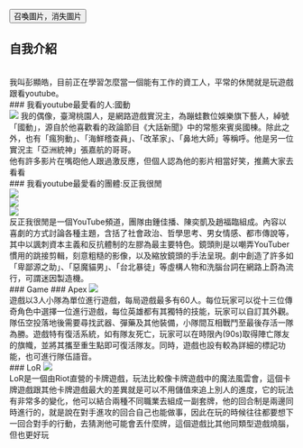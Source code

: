 <script src="/jquery/jquery-1.11.1.min.js"></script>
<script src="https://ajax.googleapis.com/ajax/libs/jquery/2.1.4/jquery.min.js"></script>
<script type="text/javascript">
$(document).ready(function(){
  $("img").fadeOut();
	 });
  $("#fade-in-out").click(function(){
    $("img").fadeToggle(3000);
	  });

</script>
<button id="fade-in-out">召喚圖片，消失圖片</button> 
<br>
## 自我介紹
<br>
我叫彭顯皓，目前正在學習怎麼當一個能有工作的資工人，平常的休閒就是玩遊戲跟看youtube。
<br>
### 我看youtube最愛看的人:國動
<br>
<img src="https://i.imgur.com/D3zmG9m.jpg">
我的偶像，臺灣桃園人，是網路遊戲實況主，為蹦蛙數位娛樂旗下藝人，綽號「國動」，源自於他喜歡看的政論節目《大話新聞》中的常態來賓吳國棟。除此之外，也有「瘋狗動」、「海鮮稽查員」、「改革家」、「鼻地大師」等稱呼。他是另一位實況主「亞洲統神」張嘉航的哥哥。
<br>
他有許多影片在嘴砲他人跟過激反應，但個人認為他的影片相當好笑，推薦大家去看看
<br>
### 我看youtube最愛看的團體:反正我很閒
<br>
<img src="https://i.imgur.com/RE5xc6A.jpg">
<br>	
<img src="https://i.imgur.com/S5F3ADb.jpg">
<br>
<img src="https://i.imgur.com/kFoFCNP.jpg">
<br>	
反正我很閒是一個YouTube頻道，團隊由鍾佳播、陳奕凱及趙福臨組成。內容以喜劇的方式討論各種主題，含括了社會政治、哲學思考、男女情感、都市傳說等，其中以諷刺資本主義和反抗體制的左膠為最主要特色。鏡頭則是以嘲弄YouTuber慣用的跳接剪輯，刻意粗糙的影像，以及縮放鏡頭的手法呈現。劇中創造了許多如「卑鄙源之助」、「惡魔貓男」、「台北暴徒」等虛構人物和洗腦台詞在網路上蔚為流行，可謂迷因製造機。
<br>
### Game
### Apex
<img src="https://i.imgur.com/W2yqfPi.jpg">
<br>
遊戲以3人小隊為單位進行遊戲，每局遊戲最多有60人。每位玩家可以從十三位傳奇角色中選擇一位進行遊戲，每位英雄都有其獨特的技能，玩家可以自訂其外觀。隊伍空投落地後需要尋找武器、彈藥及其他裝備，小隊間互相戰鬥至最後存活一隊為勝。遊戲特有復活系統，如有隊友死亡，玩家可以在時限內(90s)取得陣亡隊友的旗幟，並將其攜至重生點即可復活隊友。同時，遊戲也設有較為詳細的標記功能，也可進行隊伍語音。
<br>
### LoR
<img src="https://i.imgur.com/0lOJPEc.jpg">
<br>
LoR是一個由Riot直營的卡牌遊戲，玩法比較像卡牌遊戲中的魔法風雲會，這個卡牌遊戲跟其他卡牌遊戲最大的差異就是可以不用儲值來追上別人的進度，它的玩法有非常多的變化，他可以結合兩種不同職業去組成一副套牌，他的回合制是兩邊同時進行的，就是說在對手進攻的回合自己也能做事，因此在玩的時候往往都要想下一回合對手的行動，去猜測他可能會丟什麼牌，這個遊戲比其他同類型遊戲燒腦，但也更好玩

